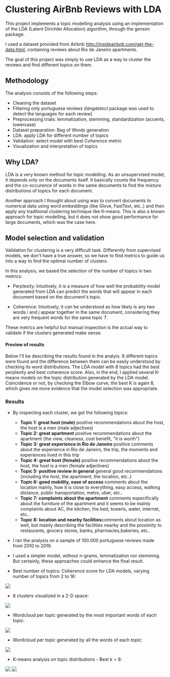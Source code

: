# Clustering AirBnb Reviews with LDA

This project implements a topic modelling analysis using an implementation of the LDA (Latent Dirichlet Allocation) algorithm, through the gensim package.

I used a dataset provided from Airbnb http://insideairbnb.com/get-the-data.html, containing reviews about Rio de Janeiro apartments.

The goal of this project was simply to use LDA as a way to cluster the reviews and find different topics on them.

## Methodology

The analysis consists of the following steps:

* Cleaning the dataset
* Filtering only portuguese reviews (*langdetect* package was used to detect the languages for each review)
* Preprocessing trials: lemmatization, stemming, standardization (accents, lowercase)
* Dataset preparation: Bag of Words generation 
* LDA: apply LDA for different number of topics
* Validation: select model with best *Coherence* metric
* Visualization and interpretation of topics


## Why LDA?

LDA is a very known method for topic modelling. As an unsupervised model, it depends only on the documents itself. It basically counts the frequency and the co-occurence of words in the same documents to find the mixture distributions of topics for each document.

Another approach I thought about using was to convert documents to numerical data using word embeddings (like Glove, FastText, etc..) and then apply any traditional clustering technique like K-means. This is also a known approach for topic modelling, but it does not show good performance for large documents, which was the case here.


## Model selection and validation

Validation for clustering is a very difficult task. Differently from supervised models, we don't have a true answer, so we have to find metrics to guide us into a way to find the optimal number of clusters.

In this analysis, we based the selection of the number of topics in two metrics:

* Perplexity: Intuitively, it is a measure of how well the probability model generated from LDA can predict the words that will appear in each document based on the document's topic.

* Coherence: Intuitively, it can be understood as how likely is any two words *i* and *j* appear together in the same document, considering they are very frequent words for the same topic *T*.

These metrics are helpful but manual inspection is the actual way to validate if the clusters generated make sense.

#### Preview of results
Below I'll be describing the results found in the analyis. 8 different topics were found and the difference between them can be easily understood by checking its word distributions. The LDA model with 8 topics had the best perplexity and best coherence score. Also, in the end, I applied several K-means models on the topic distribution generated by the LDA model. Coincidence or not, by checking the Elbow curve, the best K is again 8, which gives me more evidence that the model selection was appropriate.

### Results


* By inspecting each cluster, we got the following topics:

    * **Topic 1:** **great host (male)** positive recommendations about the host, the host is a men (male adjectives)
    * **Topic 2:** **great apartment** positive recommendations about the apartment (the view, cleaness, cost benefit, "it is worth")
    * **Topic 3:** **great experience in Rio de Janeiro** positive comments about the experience in Rio de Janeiro, the trip, the moments and experiences lived in this trip
    * **Topic 4:** **great host (female)** positive recommendations about the host, the host is a men (female adjectives)
    * **Topic 5:** **positive review in general** general good recommendations (including the host, the apartment, the location, etc..)
    * **Topic 6:** **good mobility, ease of access** comments about the location mainly, how it is close to everything, easy access, walking distance, public transportation, metro, uber, etc..
    * **Topic 7:** **complaints about the apartment** comments especifically about the furniture of the apartment and it seems to be mainly complaints about AC, the kitchen, the bed, towerls, water, internet, etc.. 
    * **Topic 8:** **location and nearby facilities**comments about location as well, but mainly describing the facilities nearby and the proximity to restaurants, grocery stores, banks, pharmacies,bakeries, etc.. 


* I ran the analysis on a sample of 100.000 portuguese reviews made from 2010 to 2019.

* I used a simpler model, without n-grams, lemmatization nor stemming. But certainly, these approaches could enhance the final result.

* Best number of topics: Coherence score for LDA models, varying number of topics from 2 to 16:

![](images/coherence.jpg)

* 8 clusters visualized in a 2-D space:

![](images/pylda.jpg)

* Wordcloud per topic generated by the most important words of each topic:

![](images/cloud_top_words.jpg)


* Wordcloud per topic generated by all the words of each topic:

![](images/cloud_all_words.jpg)


* K-means analysis on topic distributions - Best k = 8:

![](images/kmeans_elbow.jpg)
![](images/kmeans_peak.jpg)







